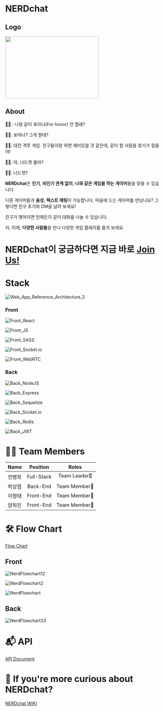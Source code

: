 # NERDchat

## Logo
<img src="https://user-images.githubusercontent.com/79839230/132945747-d75e1792-a210-4a14-92c6-5c4f67e27eea.gif" width="300" height="200" />

## About
👦🏻 : 나랑 같이 포아너(For honor) 안 할래?

👩🏻: 포아너? 그게 뭔데?

👦🏻: 대전 격투 게임. 친구들이랑 하면 재미있을 것 같은데, 같이 할 사람을 찾기가 힘들어!

👩🏻: 야, 너드챗 몰라?

👦🏻: 너드챗?

**NERDchat**은 **인기**, **비인기 관계 없이**, **나와 같은 게임을 하는 게이머**들을 찾을 수 있습니다.

다른 게이머들과 **음성**, **텍스트 채팅**이 가능합니다. 마음에 드는 게이머를 만났나요? 그렇다면 친구 추가와 DM을 날려 보세요!

친구가 맺어지면 언제든지 같이 대화를 나눌 수 있습니다.

자, 이제, **다양한 사람들**을 만나 다양한 게임 플레이를 즐겨 보세요.

# **NERDchat이 궁금하다면 지금 바로 [Join Us!](https://nerdchat.link)**

# Stack

![Web_App_Reference_Architecture_3](https://user-images.githubusercontent.com/79839230/136819504-ca5d0090-c314-40be-82e8-3ea12cc35529.png)

### Front

![Front_React](https://img.shields.io/badge/FRONT-REACT-61DAFB?style=for-the-badge&logo=react)

![Front_JS](https://img.shields.io/badge/FRONT-JAVASCRIPT-F7DF1E?style=for-the-badge&logo=javascript)

![Front_SASS](https://img.shields.io/badge/FRONT-SASS-CC6699?style=for-the-badge&logo=Sass)

![Front_Socket.io](https://img.shields.io/badge/FRONT-Socket.io-010101?style=for-the-badge&logo=Socket.io)

![Front_WebRTC](https://img.shields.io/badge/FRONT-WebRTC-333333?style=for-the-badge&logo=WebRTC)

### Back

![Back_NodeJS](https://img.shields.io/badge/BACK-NODE.JS-339933?style=for-the-badge&logo=node.js)

![Back_Express](https://img.shields.io/badge/BACK-EXPRESS-000000?style=for-the-badge&logo=express)

![Back_Sequelize](https://img.shields.io/badge/BACK-Sequelize-52B0E7?style=for-the-badge&logo=Sequelize)

![Back_Socket.io](https://img.shields.io/badge/BACK-Socket.io-010101?style=for-the-badge&logo=Socket.io)

![Back_Redis](https://img.shields.io/badge/BACK-REDIS-DC382D?style=for-the-badge&logo=redis)

![Back_JWT](https://img.shields.io/badge/BACK-JWT-000000?style=for-the-badge&logo=JSON%20Web%20Tokens)


# 🙌🏻 Team Members

| Name     | Position | Roles     |
| :---        |    :----:   |          :---: |
| 전병희   | Full-Stack       | Team Leader🎖   |
| 박상엽   | Back-End       | Team Member🏅   |
| 이형태   | Front-End      | Team Member🏅   |
| 양희진   | Front-End      | Team Member🏅   |


# 🛠 Flow Chart

[Flow Chart](https://github.com/codestates/NERDchat/wiki/Flow-Chart)

## Front

![NerdFlowchart12](https://user-images.githubusercontent.com/78544031/135282633-7b0f1dc7-abb2-48c9-a6c6-981cf0566458.jpeg)

![NerdFlowchart2](https://user-images.githubusercontent.com/78544031/135282482-5fdff8c6-0a43-4fa5-b575-92a234e0a29b.jpeg)

![NerdFlowchart](https://user-images.githubusercontent.com/78544031/135282456-1c7fbb40-a62b-4755-b655-bd92b1701742.jpeg)

## Back

![NerdFlowchart33](https://user-images.githubusercontent.com/78544031/135283421-52fec292-11fa-4e83-a421-0a73fc5a5e20.jpeg)


# 📬 API

[API Document](https://github.com/codestates/NERDchat/wiki/API-Document)


# 💜 If you're more curious about NERDchat?

[NERDchat WIKI](https://github.com/codestates/NERDchat/wiki)

